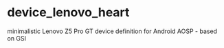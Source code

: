 # device_lenovo_heart
minimalistic Lenovo Z5 Pro GT device definition for Android AOSP - based on GSI
